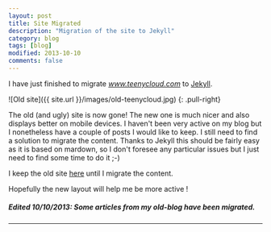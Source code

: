 ```yaml
---
layout: post
title: Site Migrated
description: "Migration of the site to Jekyll"
category: blog
tags: [blog]
modified: 2013-10-10
comments: false
---
```


I have just finished to migrate *www.teenycloud.com* to [Jekyll](http://jekyllrb.com/ "Jekyll").

![Old site]({{ site.url }}/images/old-teenycloud.jpg)
{: .pull-right}

The old (and ugly) site is now gone! The new one is much nicer and also displays better on mobile devices. I haven't been very active on my blog but I nonetheless have a couple of posts I would like to keep. I still need to find a solution to migrate the content. Thanks to Jekyll this should be fairly easy as it is based on mardown, so I don't foresee any particular issues but I just need to find some time to do it ;-)

I keep the old site [here](http://old-blog.teenycloud.com) until I migrate the content.


Hopefully the new layout will help me be more active !

##### *Edited 10/10/2013: Some articles from my old-blog have been migrated.*

______
